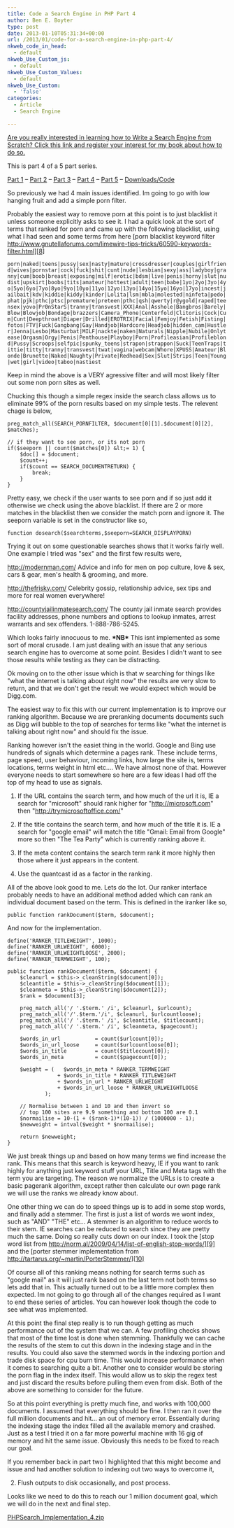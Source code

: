 ```yaml
---
title: Code a Search Engine in PHP Part 4
author: Ben E. Boyter
type: post
date: 2013-01-10T05:31:34+00:00
url: /2013/01/code-for-a-search-engine-in-php-part-4/
nkweb_code_in_head:
  - default
nkweb_Use_Custom_js:
  - default
nkweb_Use_Custom_Values:
  - default
nkweb_Use_Custom:
  - 'false'
categories:
  - Article
  - Search Engine

---
```

[Are you really interested in learning how to Write a Search Engine from Scratch? Click this link and register your interest for my book about how to do so.][1]

This is part 4 of a 5 part series.

[Part 1][2] &#8211; [Part 2][3] &#8211; [Part 3][4] &#8211; [Part 4][5] &#8211; [Part 5][6] &#8211; [Downloads/Code][7]

So previously we had 4 main issues identified. Im going to go with low hanging fruit and add a simple porn filter.

Probably the easiest way to remove porn at this point is to just blacklist it unless someone explicitly asks to see it. I had a quick look at the sort of terms that ranked for porn and came up with the following blacklist, using what I had seen and some terms from here [porn blacklist keyword filter http://www.gnutellaforums.com/limewire-tips-tricks/60590-keywords-filter.html][8]

```porn|naked|teens|pussy|sex|nasty|mature|crossdresser|couples|girlfriend|wives|pornstar|cock|fuck|shit|cunt|nude|lesbian|sexy|ass|ladyboy|granny|cum|boob|breast|exposing|milf|erotic|bdsm|live|penis|horny|slut|nudist|upskirt|boobs|tits|amateur|hottest|adult|teen|babe|1yo|2yo|3yo|4yo|5yo|6yo|7yo|8yo|9yo|10yo|11yo|12yo|13yo|14yo|15yo|16yo|17yo|incest|jailbait|kdv|kiddie|kiddy|kinder|Lolita|lsm|mbla|molested|ninfeta|pedo|phat|pjk|pthc|ptsc|premature|preteen|pthc|qsh|qwerty|r@ygold|raped|teensex|yovo|Pr0nStarS|tranny|transvest|XXX|Anal|Asshole|Bangbros|Barely|Blow|Blowjob|Bondage|brazzers|Camera_Phone|Centerfold|Clitoris|Cock|Cum|Cunt|Deepthroat|Diaper|Drilled|EROTRIX|Facial|Femjoy|Fetish|Fisting|fotos|FTV|Fuck|Gangbang|Gay|Handjob|Hardcore|Headjob|hidden_cam|Hustler|Jenna|Lesbo|Masturbat|MILF|nackte|naken|Naturals|Nipple|Nubile|Onlytease|Orgasm|Orgy|Penis|Penthouse|Playboy|Porn|Profileasian|Profileblond|Pussy|Scroops|selfpic|spunky_teens|strapon|strappon|Suck|TeenTraps|tittie|titty|tranny|transvest|twat|vagina|webcam|Whore|XPUSS|Amateur|Blonde|Brunette|Naked|Naughty|Private|Redhead|Sex|Slut|Strips|Teen|Young|wet|girl|video|taboo|nastiest```

Keep in mind the above is a VERY agressive filter and will most likely filter out some non porn sites as well.

Chucking this though a simple regex inside the search class allows us to eliminate 99% of the porn results based on my simple tests. The relevent chage is below,

```
preg_match_all(SEARCH_PORNFILTER, $document[0][1].$document[0][2], $matches);

// if they want to see porn, or its not porn
if($seeporn || count($matches[0]) &lt;= 1) {
	$doc[] = $document;
	$count++;
	if($count == SEARCH_DOCUMENTRETURN) {
		break;
	}
}
```

Pretty easy, we check if the user wants to see porn and if so just add it otherwise we check using the above blacklist. If there are 2 or more matches in the blacklist then we consider the match porn and ignore it. The seeporn variable is set in the constructor like so,

```function dosearch($searchterms,$seeporn=SEARCH_DISPLAYPORN)```

Trying it out on some questionable searches shows that it works fairly well. One example I tried was "sex" and the first few results were,

<http://modernman.com/> Advice and info for men on pop culture, love & sex, cars & gear, men's health & grooming, and more.
  
<http://thefrisky.com/> Celebrity gossip, relationship advice, sex tips and more for real women everywhere!
  
<http://countyjailinmatesearch.com/> The county jail inmate search provides facility addresses, phone numbers and options to lookup inmates, arrest warrants and sex offenders. 1-888-786-5245.

Which looks fairly innocuous to me. **\*NB\*** This isnt implemented as some sort of moral crusade. I am just dealing with an issue that any serious search engine has to overcome at some point. Besides I didn't want to see those results while testing as they can be distracting.

Ok moving on to the other issue which is that w searching for things like "what the internet is talking about right now" the results are very slow to return, and that we don't get the result we would expect which would be Digg.com.

The easiest way to fix this with our current implementation is to improve our ranking algorithm. Because we are preranking documents documents such as Digg will bubble to the top of searches for terms like "what the internet is talking about right now" and should fix the issue.

Ranking however isn't the easiet thing in the world. Google and Bing use hundreds of signals which determine a pages rank. These include terms, page speed, user behaviour, incoming links, how large the site is, terms locations, terms weight in html etc&#8230;. We have almost none of that. However everyone needs to start somewhere so here are a few ideas I had off the top of my head to use as signals.

1. If the URL contains the search term, and how much of the url it is, IE a search for "microsoft" should rank higher for "http://microsoft.com" then "http://trymicrosoftoffice.com/"

2. If the title contains the search term, and how much of the title it is. IE a search for "google email" will match the title "Gmail: Email from Google" more so then "The Tea Party" which is currently ranking above it.

3. If the meta content contains the search term rank it more highly then those where it just appears in the content.

4. Use the quantcast id as a factor in the ranking.

All of the above look good to me. Lets do the lot. Our ranker interface probably needs to have an additional method added which can rank an individual document based on the term. This is defined in the iranker like so,

```public function rankDocument($term, $document);```

And now for the implementation.

```
define('RANKER_TITLEWEIGHT', 1000);
define('RANKER_URLWEIGHT', 6000);
define('RANKER_URLWEIGHTLOOSE', 2000);
define('RANKER_TERMWEIGHT', 100);

public function rankDocument($term, $document) {
	$cleanurl = $this->_cleanString($document[0]);
	$cleantitle = $this->_cleanString($document[1]);
	$cleanmeta = $this->_cleanString($document[2]);
	$rank = $document[3];

	preg_match_all('/ '.$term.' /i', $cleanurl, $urlcount);
	preg_match_all('/'.$term.'/i', $cleanurl, $urlcountloose);
	preg_match_all('/ '.$term.' /i', $cleantitle, $titlecount);
	preg_match_all('/ '.$term.' /i', $cleanmeta, $pagecount);

	$words_in_url 			= count($urlcount[0]);
	$words_in_url_loose 	= count($urlcountloose[0]);
	$words_in_title 		= count($titlecount[0]);
	$words_in_meta 			= count($pagecount[0]);

	$weight = (   $words_in_meta * RANKER_TERMWEIGHT
				+ $words_in_title * RANKER_TITLEWEIGHT
				+ $words_in_url * RANKER_URLWEIGHT
				+ $words_in_url_loose * RANKER_URLWEIGHTLOOSE
			);

	// Normalise between 1 and 10 and then invert so
	// top 100 sites are 9.9 something and bottom 100 are 0.1
	$normailise = 10-(1 + ($rank-1)*(10-1)) / (1000000 - 1);
	$newweight = intval($weight * $normailise);

	return $newweight;
}
```

We just break things up and based on how many terms we find increase the rank. This means that this search is keyword heavy, IE if you want to rank highly for anything just keyword stuff your URL, Title and Meta tags with the term you are targeting. The reason we normalize the URLs is to create a basic pagerank algorithm, except rather then calculate our own page rank we will use the ranks we already know about.

One other thing we can do to speed things up is to add in some stop words, and finally add a stemmer. The first is just a list of words we wont index, such as "AND" "THE" etc&#8230; A stemmer is an algorithm to reduce words to their stem. IE searches can be reduced to search since they are pretty much the same. Doing so really cuts down on our index. I took the [stop word list from http://norm.al/2009/04/14/list-of-english-stop-words/][9] and the [porter stemmer implementation from http://tartarus.org/~martin/PorterStemmer/][10]

Of course all of this ranking means nothing for search terms such as "google mail" as it will just rank based on the last term not both terms so lets add that in. This actually turned out to be a little more complex then expected. Im not going to go through all of the changes required as I want to end these series of articles. You can however look though the code to see what was implemented.

At this point the final step really is to run though getting as much performance out of the system that we can. A few profiling checks shows that most of the time lost is done when stemming. Thankfully we can cache the results of the stem to cut this down in the indexing stage and in the results. You could also save the stemmed words in the indexing portion and trade disk space for cpu burn time. This would increase performance when it comes to searching quite a bit. Another one to consider would be storing the porn flag in the index itself. This would allow us to skip the regex test and just discard the results before pulling them even from disk. Both of the above are something to consider for the future.

So at this point everything is pretty much fine, and works with 100,000 documents. I assumed that everything should be fine. I then ran it over the full million documents and hit&#8230; an out of memory error. Essentially during the indexing stage the index filled all the available memory and crashed. Just as a test I tried it on a far more powerful machine with 16 gig of memory and hit the same issue. Obviously this needs to be fixed to reach our goal.

If you remember back in part two I highlighted that this might become and issue and had another solution to indexing out two ways to overcome it,

2. Flush outputs to disk occasionally, and post process.

Looks like we need to do this to reach our 1 million document goal, which we will do in the next and final step.

[PHPSearch\_Implementation\_4.zip][11]

 [1]: https://leanpub.com/creatingasearchenginefromscratch
 [2]: http://www.boyter.org/2013/01/code-for-a-search-engine-in-php-part-1/"
 [3]: http://www.boyter.org/2013/01/code-for-a-search-engine-in-php-part-2/
 [4]: http://www.boyter.org/2013/01/code-for-a-search-engine-in-php-part-3/
 [5]: http://www.boyter.org/2013/01/code-for-a-search-engine-in-php-part-4/
 [6]: http://www.boyter.org/2013/01/code-for-a-search-engine-in-php-part-5/
 [7]: http://www.boyter.org/2013/01/code-for-a-search-engine-in-php-part-5/#downloads
 [8]: http://www.gnutellaforums.com/limewire-tips-tricks/60590-keywords-filter.html
 [9]: http://norm.al/2009/04/14/list-of-english-stop-words/
 [10]: http://tartarus.org/~martin/PorterStemmer/
 [11]: http://www.boyter.org/wp-content/uploads/2013/01/PHPSearch_Implementation_4.zip
